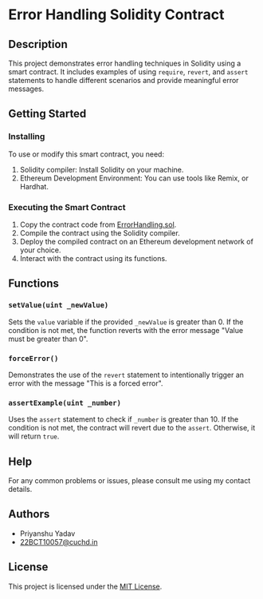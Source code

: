 # Error Handling Solidity Contract

## Description

This project demonstrates error handling techniques in Solidity using a smart contract. It includes examples of using `require`, `revert`, and `assert` statements to handle different scenarios and provide meaningful error messages.

## Getting Started

### Installing

To use or modify this smart contract, you need:

1. Solidity compiler: Install Solidity on your machine.
2. Ethereum Development Environment: You can use tools like Remix, or Hardhat.

### Executing the Smart Contract

1. Copy the contract code from [ErrorHandling.sol](ErrorHandlingfE.sol).
2. Compile the contract using the Solidity compiler.
3. Deploy the compiled contract on an Ethereum development network of your choice.
4. Interact with the contract using its functions.

## Functions

### `setValue(uint _newValue)`

Sets the `value` variable if the provided `_newValue` is greater than 0. If the condition is not met, the function reverts with the error message "Value must be greater than 0".

### `forceError()`

Demonstrates the use of the `revert` statement to intentionally trigger an error with the message "This is a forced error".

### `assertExample(uint _number)`

Uses the `assert` statement to check if `_number` is greater than 10. If the condition is not met, the contract will revert due to the `assert`. Otherwise, it will return `true`.

## Help

For any common problems or issues, please consult me using my contact details.
## Authors

- Priyanshu Yadav
- 22BCT10057@cuchd.in

## License

This project is licensed under the [MIT License](LICENSE.md).
